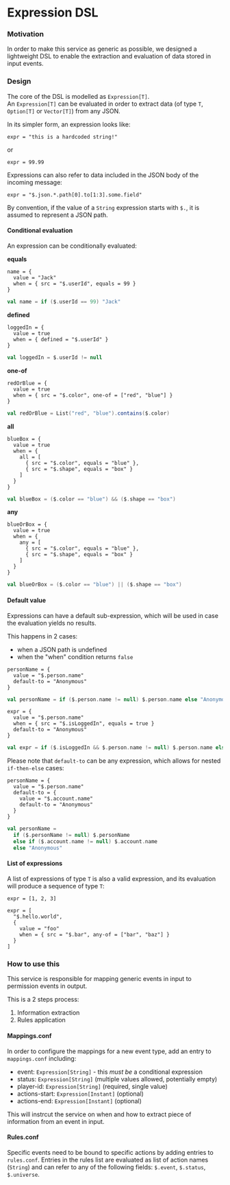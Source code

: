 # Expression DSL

### Motivation

In order to make this service as generic as possible,
we designed a lightweight DSL to enable the extraction and evaluation of data stored in input events.


### Design

The core of the DSL is modelled as `Expression[T]`.  
An `Expression[T]` can be evaluated in order to extract data 
(of type `T`, `Option[T]` or `Vector[T]`) from any JSON.

In its simpler form, an expression looks like:

```
expr = "this is a hardcoded string!"
```
or
```
expr = 99.99
```

Expressions can also refer to data included in the JSON body of the incoming message:
```
expr = "$.json.*.path[0].to[1:3].some.field"
```

By convention, if the value of a `String` expression starts with `$.`, 
it is assumed to represent a JSON path.


#### Conditional evaluation

An expression can be conditionally evaluated:

**equals**

```
name = {
  value = "Jack"
  when = { src = "$.userId", equals = 99 }
}
```
```scala
val name = if ($.userId == 99) "Jack"
```

**defined**

```
loggedIn = {
  value = true
  when = { defined = "$.userId" }
}
```
```scala
val loggedIn = $.userId != null
```

**one-of**

```
redOrBlue = {
  value = true
  when = { src = "$.color", one-of = ["red", "blue"] }
}
```
```scala
val redOrBlue = List("red", "blue").contains($.color)
```

**all**

```
blueBox = {
  value = true
  when = {
    all = [
      { src = "$.color", equals = "blue" },
      { src = "$.shape", equals = "box" }
    ]
  }
}
```
```scala
val blueBox = ($.color == "blue") && ($.shape == "box")
```

**any**

```
blueOrBox = {
  value = true
  when = {
    any = [
      { src = "$.color", equals = "blue" },
      { src = "$.shape", equals = "box" }
    ]
  }
}
```
```scala
val blueOrBox = ($.color == "blue") || ($.shape == "box")
```


#### Default value

Expressions can have a default sub-expression,
which will be used in case the evaluation yields no results.

This happens in 2 cases:
- when a JSON path is undefined
- when the "when" condition returns `false`

```
personName = {
  value = "$.person.name"
  default-to = "Anonymous"
}
```
```scala
val personName = if ($.person.name != null) $.person.name else "Anonymous"
```

```
expr = {
  value = "$.person.name"
  when = { src = "$.isLoggedIn", equals = true }
  default-to = "Anonymous"
}
```
```scala
val expr = if ($.isLoggedIn && $.person.name != null) $.person.name else "Anonymous"
```


Please note that `default-to` can be any expression,
which allows for nested `if-then-else` cases:

```
personName = {
  value = "$.person.name"
  default-to = {
    value = "$.account.name"
    default-to = "Anonymous"
  }
}
```
```scala
val personName =
  if ($.personName != null) $.personName
  else if ($.account.name != null) $.account.name
  else "Anonymous"
```


#### List of expressions

A list of expressions of type `T` is also a valid expression,
and its evaluation will produce a sequence of type `T`:

```
expr = [1, 2, 3]
```

```
expr = [
  "$.hello.world",
  {
    value = "foo"
    when = { src = "$.bar", any-of = ["bar", "baz"] }
  }
]
```

### How to use this

This service is responsible for mapping generic events in input to permission events in output.

This is a 2 steps process:
1. Information extraction
2. Rules application

#### Mappings.conf

In order to configure the mappings for a new event type, add an entry to `mappings.conf` including:

- event: `Expression[String]` - this *must be* a conditional expression
- status: `Expression[String]` (multiple values allowed, potentially empty)
- player-id: `Expression[String]` (required, single value)
- actions-start: `Expression[Instant]` (optional)
- actions-end: `Expression[Instant]` (optional)

This will instrcut the service on when and how to extract piece of information from an event in input.


#### Rules.conf

Specific events need to be bound to specific actions by adding entries to `rules.conf`.
Entries in the rules list are evaluated as list of action names (`String`)
and can refer to any of the following fields: `$.event`, `$.status`, `$.universe`.
